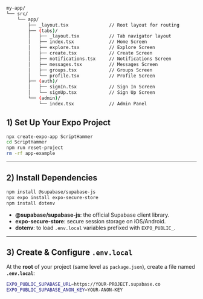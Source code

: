 ```bash
my-app/
└── src/
    └── app/
        ├── _layout.tsx               // Root layout for routing
        ├── (tabs)/
        │   ├── _layout.tsx           // Tab navigator layout
        │   ├── index.tsx             // Home Screen
        │   ├── explore.tsx           // Explore Screen
        │   ├── create.tsx            // Create Screen
        │   ├── notifications.tsx     // Notifications Screen
        │   ├── messages.tsx          // Messages Screen
        │   ├── groups.tsx            // Groups Screen
        │   └── profile.tsx           // Profile Screen
        ├── (auth)/
        │   ├── signIn.tsx            // Sign In Screen
        │   └── signUp.tsx            // Sign Up Screen
        └── (admin)/
            └── index.tsx             // Admin Panel
```

## 1) Set Up Your Expo Project

```bash
npx create-expo-app ScriptHammer
cd ScriptHammer
npm run reset-project
rm -rf app-example
```

---

## 2) Install Dependencies

```bash
npm install @supabase/supabase-js
npx expo install expo-secure-store
npm install dotenv
```

- **@supabase/supabase-js**: the official Supabase client library.  
- **expo-secure-store**: secure session storage on iOS/Android.  
- **dotenv**: to load `.env.local` variables prefixed with `EXPO_PUBLIC_`.

---

## 3) Create & Configure `.env.local`

At the **root** of your project (same level as `package.json`), create a file named **`.env.local`**:

```bash
EXPO_PUBLIC_SUPABASE_URL=https://YOUR-PROJECT.supabase.co
EXPO_PUBLIC_SUPABASE_ANON_KEY=YOUR-ANON-KEY
```

